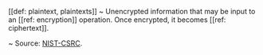 [[def: plaintext, plaintexts]]
~ Unencrypted information that may be input to an [[ref: encryption]] operation. Once encrypted, it becomes [[ref: ciphertext]].

~ Source: [NIST-CSRC](https://csrc.nist.gov/glossary/term/plaintext).

